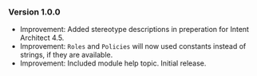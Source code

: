 ### Version 1.0.0

- Improvement: Added stereotype descriptions in preperation for Intent Architect 4.5. 
- Improvement: `Roles` and `Policies` will now used constants instead of strings, if they are available.
- Improvement: Included module help topic.
Initial release.
